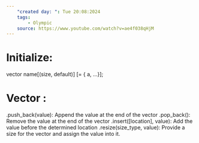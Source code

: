 ```yaml
---
    "created day: ": Tue 20:08:2024
    tags:
        - Olympic
    source: https://www.youtube.com/watch?v=ae4f038qHjM
---
```


# Initialize:

vector<type> name[(size, default)] [= { a, ...}];

# Vector :

.push_back(value): Append the value at the end of the vector
.pop_back(): Remove the value at the end of the vector
.insert([location], value): Add the value before the determined location
.resize(size_type, value): Provide a size for the vector and assign the value into it.
